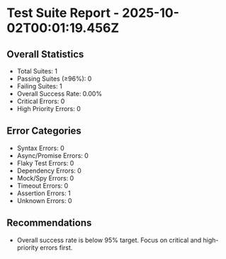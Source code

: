 # Test Suite Report - 2025-10-02T00:01:19.456Z

## Overall Statistics
- Total Suites: 1
- Passing Suites (≥96%): 0
- Failing Suites: 1
- Overall Success Rate: 0.00%
- Critical Errors: 0
- High Priority Errors: 0

## Error Categories
- Syntax Errors: 0
- Async/Promise Errors: 0
- Flaky Test Errors: 0
- Dependency Errors: 0
- Mock/Spy Errors: 0
- Timeout Errors: 0
- Assertion Errors: 1
- Unknown Errors: 0

## Recommendations
- Overall success rate is below 95% target. Focus on critical and high-priority errors first.



